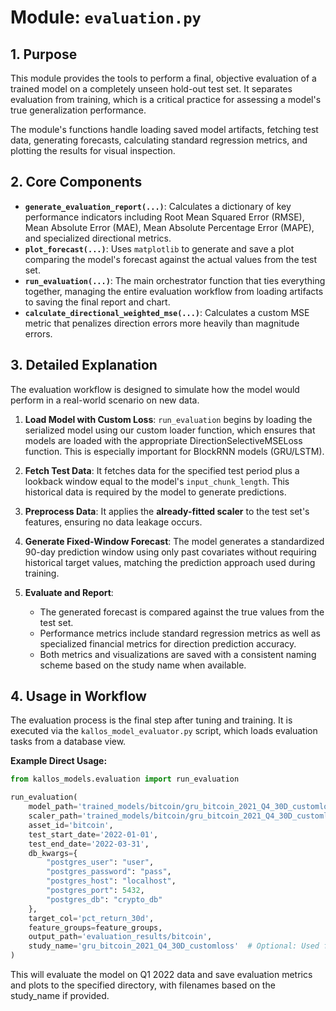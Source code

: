 # Module: `evaluation.py`

## 1. Purpose

This module provides the tools to perform a final, objective evaluation of a trained model on a completely unseen hold-out test set. It separates evaluation from training, which is a critical practice for assessing a model's true generalization performance.

The module's functions handle loading saved model artifacts, fetching test data, generating forecasts, calculating standard regression metrics, and plotting the results for visual inspection.

## 2. Core Components

-   **`generate_evaluation_report(...)`**: Calculates a dictionary of key performance indicators including Root Mean Squared Error (RMSE), Mean Absolute Error (MAE), Mean Absolute Percentage Error (MAPE), and specialized directional metrics.
-   **`plot_forecast(...)`**: Uses `matplotlib` to generate and save a plot comparing the model's forecast against the actual values from the test set.
-   **`run_evaluation(...)`**: The main orchestrator function that ties everything together, managing the entire evaluation workflow from loading artifacts to saving the final report and chart.
-   **`calculate_directional_weighted_mse(...)`**: Calculates a custom MSE metric that penalizes direction errors more heavily than magnitude errors.

## 3. Detailed Explanation

The evaluation workflow is designed to simulate how the model would perform in a real-world scenario on new data.

1.  **Load Model with Custom Loss**: `run_evaluation` begins by loading the serialized model using our custom loader function, which ensures that models are loaded with the appropriate DirectionSelectiveMSELoss function. This is especially important for BlockRNN models (GRU/LSTM).

2.  **Fetch Test Data**: It fetches data for the specified test period plus a lookback window equal to the model's `input_chunk_length`. This historical data is required by the model to generate predictions.

3.  **Preprocess Data**: It applies the **already-fitted scaler** to the test set's features, ensuring no data leakage occurs.

4.  **Generate Fixed-Window Forecast**: The model generates a standardized 90-day prediction window using only past covariates without requiring historical target values, matching the prediction approach used during training.

5.  **Evaluate and Report**:
    -   The generated forecast is compared against the true values from the test set.
    -   Performance metrics include standard regression metrics as well as specialized financial metrics for direction prediction accuracy.
    -   Both metrics and visualizations are saved with a consistent naming scheme based on the study name when available.

## 4. Usage in Workflow

The evaluation process is the final step after tuning and training. It is executed via the `kallos_model_evaluator.py` script, which loads evaluation tasks from a database view.

**Example Direct Usage:**

```python
from kallos_models.evaluation import run_evaluation

run_evaluation(
    model_path='trained_models/bitcoin/gru_bitcoin_2021_Q4_30D_customloss.pt',
    scaler_path='trained_models/bitcoin/gru_bitcoin_2021_Q4_30D_customloss_scaler.pkl',
    asset_id='bitcoin',
    test_start_date='2022-01-01',
    test_end_date='2022-03-31',
    db_kwargs={
        "postgres_user": "user", 
        "postgres_password": "pass",
        "postgres_host": "localhost", 
        "postgres_port": 5432,
        "postgres_db": "crypto_db"
    },
    target_col='pct_return_30d',
    feature_groups=feature_groups,
    output_path='evaluation_results/bitcoin',
    study_name='gru_bitcoin_2021_Q4_30D_customloss'  # Optional: Used for output file naming
)
```

This will evaluate the model on Q1 2022 data and save evaluation metrics and plots to the specified directory, with filenames based on the study_name if provided.

